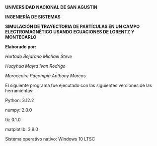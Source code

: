 **UNIVERSIDAD NACIONAL DE SAN AGUSTIN**

**INGENIERÍA DE SISTEMAS**

**SIMULACIÓN DE TRAYECTORIA DE PARTÍCULAS EN UN CAMPO ELECTROMAGNÉTICO USANDO ECUACIONES DE LORENTZ Y MONTECARLO**

**Elaborado por:**

_Hurtado Bejarano Michael Steve_

_Huayhua Mayta Ivan Rodrigo_

_Moroccoire Pacompía Anthony Marcos_



El siguiente programa fue ejecutado con las siguientes versiones de las herramientas:

Python: 3.12.2

numpy: 2.0.0

tk: 0.1.0

matplotlib: 3.9.0

Sistema operativo nativo: Windows 10 LTSC

